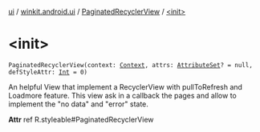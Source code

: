 [ui](../../index.md) / [winkit.android.ui](../index.md) / [PaginatedRecyclerView](index.md) / [&lt;init&gt;](./-init-.md)

# &lt;init&gt;

`PaginatedRecyclerView(context: `[`Context`](https://developer.android.com/reference/android/content/Context.html)`, attrs: `[`AttributeSet`](https://developer.android.com/reference/android/util/AttributeSet.html)`? = null, defStyleAttr: `[`Int`](https://kotlinlang.org/api/latest/jvm/stdlib/kotlin/-int/index.html)` = 0)`

An helpful View that implement a RecyclerView with pullToRefresh and Loadmore feature.
This view ask in a callback the pages and allow to implement the "no data" and "error" state.

**Attr**
ref R.styleable#PaginatedRecyclerView

